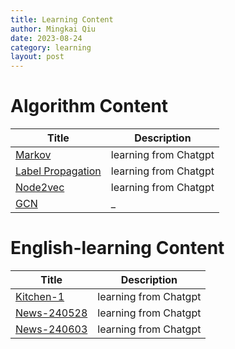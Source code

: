 ```yaml
---
title: Learning Content
author: Mingkai Qiu
date: 2023-08-24
category: learning
layout: post
---
```


# **Algorithm Content**

| Title      | Description |
| ----------- | ----------- |
| [Markov](/content/2023-08-23-Markov.html)      | learning from Chatgpt       |
| [Label Propagation](/content/2023-08-24-Label-Propagation.html)      | learning from Chatgpt       |
| [Node2vec](/content/2023-09-18-Node2vec.html)      | learning from Chatgpt       |
| [GCN](/content/2023-09-19-GCN.html)      | _       |

# **English-learning Content**

| Title      | Description |
| ----------- | ----------- |
| [Kitchen-1](/content/2024-05-28-Daily-english.html)      | learning from Chatgpt       |
| [News-240528](/content/2024-05-28-News.html)      | learning from Chatgpt       |
| [News-240603](/content/2024-06-03-News.html)      | learning from Chatgpt       |



